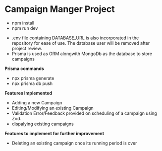 # Campaign Manger Project

- npm install
- npm run dev

* .env file containing DATABASE_URL is also incorporated in the repository for ease of use. The database user will be removed after project review.
* Prisma is used as ORM alongwith MongoDb as the database to store campaigns

**Prisma commands**
- npx prisma generate
- npx prisma db push

**Features Implemented**
- Adding a new Campaign
- Editing/Modifying an existing Campaign
- Validation Error/Feedback provided on scheduling of a campaign using Zod.
- dispalying existing campaigns

**Features to implement for further improvement**
- Deleting an existing campaign once its running period is over
